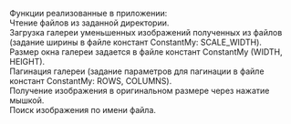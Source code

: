 Функции реализованные в приложении:
<br>
Чтение файлов из заданной директории.<br>
Загрузка галереи уменьшенных изображений полученных из файлов (задание ширины в файле констант ConstantMy: SCALE_WIDTH).<br>
Размер окна галереи задается в файле констант ConstantMy (WIDTH, HEIGHT).<br>
Пагинация галереи (задание параметров для пагинации в файле констант ConstantMy: ROWS, COLUMNS).<br>
Получение изображения в оригинальном размере через нажатие мышкой.<br>
Поиск изображения по имени файла.